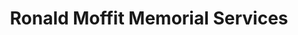 ---
title: "Ronald Moffit Memorial Services"
url: /portage-la-prairie/ronald-moffit-memorial-services/
shop: funeral directors
---